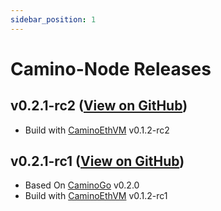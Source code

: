 ```yaml
---
sidebar_position: 1
---
```


# Camino-Node Releases

## v0.2.1-rc2 ([View on GitHub](https://github.com/chain4travel/camino-node/releases/tag/v0.2.1-rc2))

- Build with [CaminoEthVM](./caminoethvm.md#v012-rc2-view-on-github) v0.1.2-rc2

## v0.2.1-rc1 ([View on GitHub](https://github.com/chain4travel/camino-node/releases/tag/v0.2.1-rc1))

- Based On [CaminoGo](./caminogo.md#v020-view-on-github) v0.2.0
- Build with [CaminoEthVM](./caminoethvm.md#v012-rc1-view-on-github) v0.1.2-rc1
